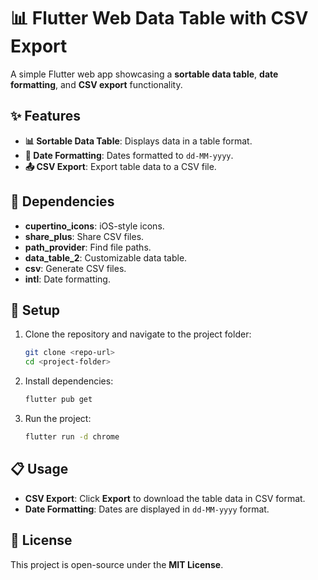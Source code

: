 # 📊 Flutter Web Data Table with CSV Export

A simple Flutter web app showcasing a **sortable data table**, **date formatting**, and **CSV export** functionality.

## ✨ Features

- **📊 Sortable Data Table**: Displays data in a table format.
- **📅 Date Formatting**: Dates formatted to `dd-MM-yyyy`.
- **📤 CSV Export**: Export table data to a CSV file.

## 🔧 Dependencies

- **cupertino_icons**: iOS-style icons.
- **share_plus**: Share CSV files.
- **path_provider**: Find file paths.
- **data_table_2**: Customizable data table.
- **csv**: Generate CSV files.
- **intl**: Date formatting.

## 🚀 Setup

1. Clone the repository and navigate to the project folder:
   ```bash
   git clone <repo-url>
   cd <project-folder>
   ```

2. Install dependencies:
   ```bash
   flutter pub get
   ```

3. Run the project:
   ```bash
   flutter run -d chrome
   ```

## 📋 Usage

- **CSV Export**: Click **Export** to download the table data in CSV format.
- **Date Formatting**: Dates are displayed in `dd-MM-yyyy` format.

## 📝 License

This project is open-source under the **MIT License**.

